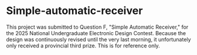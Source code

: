 # Simple-automatic-receiver
This project was submitted to Question F, "Simple Automatic Receiver," for the 2025 National Undergraduate Electronic Design Contest. Because the design was continuously revised until the very last morning, it unfortunately only received a provincial third prize. This is for reference only.
